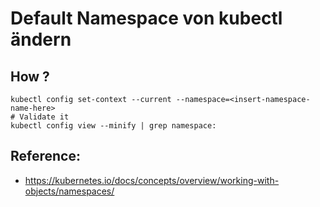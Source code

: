 # Default Namespace von kubectl ändern 

## How ? 

```
kubectl config set-context --current --namespace=<insert-namespace-name-here>
# Validate it
kubectl config view --minify | grep namespace:
```

## Reference:

  * https://kubernetes.io/docs/concepts/overview/working-with-objects/namespaces/
